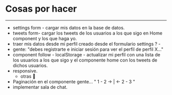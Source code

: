 # Cosas por hacer
------------------
* settings form - cargar mis datos en la base de datos. 
* tweets form- cargar los tweets de los usuarios a los que sigo en Home component y los que haga yo.
* traer mis datos desde mi perfil creado desde el formulario settings ? -
* gente: "debes registrarte e iniciar sesión para ver el perfil de perfil X..." 
* component follow - localStorage - actualizar mi perfil con una lista de los usuarios a los que sigo y el componente home con los tweets de dichos usuarios.
* responsive.
  - otras :art: 
* Paginación en el componente gente... " 1 - 2 -> | <- 2 - 3 "  
* implementar sala de chat.
